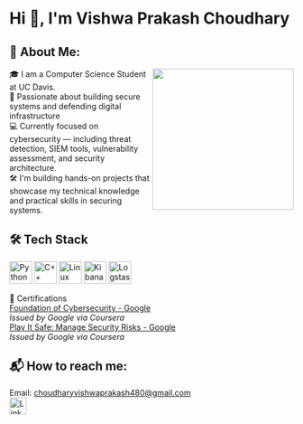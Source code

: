 # Hi 👋, I'm Vishwa Prakash Choudhary                                                                                                                                 

## 📘 About Me: 

<img src="https://media.giphy.com/media/qgQUggAC3Pfv687qPC/giphy.gif" width="250" align="right"/>


🎓 I am a Computer Science Student at UC Davis.  
🔐 Passionate about building secure systems and defending digital infrastructure  
💻 Currently focused on cybersecurity — including threat detection, SIEM tools, vulnerability assessment, and security architecture.  
🛠️ I'm building hands-on projects that showcase my technical knowledge and practical skills in securing systems.



## 🛠️ Tech Stack

<p align="left">
  <!-- Python -->
  <img src="https://cdn.jsdelivr.net/gh/devicons/devicon/icons/python/python-original.svg" alt="Python" width="40" height="40"/>

  <!-- C++ -->
  <img src="https://cdn.jsdelivr.net/gh/devicons/devicon/icons/cplusplus/cplusplus-original.svg" alt="C++" width="40" height="40"/>

  <!-- Linux -->
  <img src="https://cdn.jsdelivr.net/gh/devicons/devicon/icons/linux/linux-original.svg" alt="Linux" width="40" height="40"/>

 
  <!-- Kibana -->
  <img src="https://www.vectorlogo.zone/logos/elasticco_kibana/elasticco_kibana-icon.svg" alt="Kibana" width="40" height="40"/>

  <!-- Logstash -->
  <img src="https://www.vectorlogo.zone/logos/elasticco_logstash/elasticco_logstash-icon.svg" alt="Logstash" width="40" height="40"/>
  

</p>  

🏅 Certifications  
[Foundation of Cybersecurity - Google](https://www.coursera.org/account/accomplishments/verify/VIKEFQZHJFZU)  
*Issued by Google via Coursera*  
[Play It Safe: Manage Security Risks - Google](https://www.coursera.org/account/accomplishments/verify/1C1RC8INT7QT)  
*Issued by Google via Coursera*  

## 📬 How to reach me:  
Email: choudharyvishwaprakash480@gmail.com   
<a href="https://www.linkedin.com/in/vishwa-prakash-choudhary-541036291/" target="_blank">
  <img src="https://cdn.jsdelivr.net/gh/devicons/devicon/icons/linkedin/linkedin-original.svg" alt="LinkedIn" width="30" />
</a>



